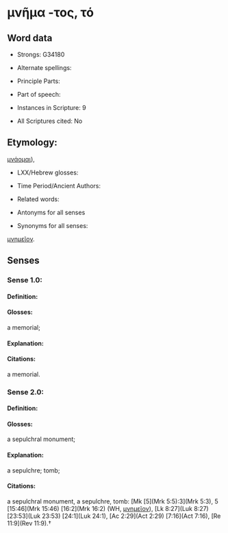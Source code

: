 # μνῆμα -τος, τό

<!-- Status: S2=NeedsEdits -->
<!-- Lexica used for edits:   -->

## Word data

* Strongs: G34180

* Alternate spellings:



* Principle Parts: 


* Part of speech: 


* Instances in Scripture: 9

* All Scriptures cited: No

## Etymology: 

[μνάομαι]()),

* LXX/Hebrew glosses: 


* Time Period/Ancient Authors: 


* Related words: 

* Antonyms for all senses

* Synonyms for all senses: 

 [μνημεῖον](../G34190/01.md).

## Senses 


### Sense  1.0: 

#### Definition: 

#### Glosses: 

a memorial; 

#### Explanation: 


#### Citations: 

a memorial.

### Sense  2.0: 

#### Definition: 

#### Glosses: 

a sepulchral monument; 

#### Explanation: 

a sepulchre; 
tomb; 

#### Citations: 

a sepulchral monument, a sepulchre, tomb: [Mk [5](Mrk 5:5):3](Mrk 5:3), 5 [15:46](Mrk 15:46) [16:2](Mrk 16:2) (WH, [μνημεῖον]()), [Lk 8:27](Luk 8:27) [23:53](Luk 23:53) [24:1](Luk 24:1), [Ac 2:29](Act 2:29) [7:16](Act 7:16), [Re 11:9](Rev 11:9).†

